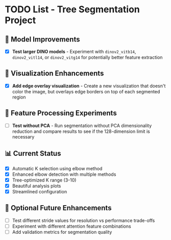 # TODO List - Tree Segmentation Project

## 🔬 Model Improvements
- [x] **Test larger DINO models** - Experiment with `dinov2_vitb14`, `dinov2_vitl14`, or `dinov2_vitg14` for potentially better feature extraction

## 🎨 Visualization Enhancements  
- [x] **Add edge overlay visualization** - Create a new visualization that doesn't color the image, but overlays edge borders on top of each segmented region

## 🧪 Feature Processing Experiments
- [ ] **Test without PCA** - Run segmentation without PCA dimensionality reduction and compare results to see if the 128-dimension limit is necessary

## 📊 Current Status
- [x] Automatic K selection using elbow method
- [x] Enhanced elbow detection with multiple methods
- [x] Tree-optimized K range (3-10)
- [x] Beautiful analysis plots
- [x] Streamlined configuration

## 🚀 Optional Future Enhancements
- [ ] Test different stride values for resolution vs performance trade-offs
- [ ] Experiment with different attention feature combinations
- [ ] Add validation metrics for segmentation quality
